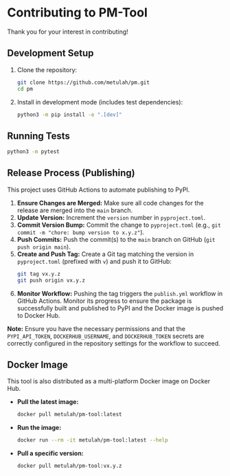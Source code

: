 # Contributing to PM-Tool

Thank you for your interest in contributing!

## Development Setup

1.  Clone the repository:
    ```bash
    git clone https://github.com/metulah/pm.git
    cd pm
    ```
2.  Install in development mode (includes test dependencies):
    ```bash
    python3 -m pip install -e ".[dev]"
    ```

## Running Tests

```bash
python3 -m pytest
```

## Release Process (Publishing)

This project uses GitHub Actions to automate publishing to PyPI.

1.  **Ensure Changes are Merged:** Make sure all code changes for the release are merged into the `main` branch.
2.  **Update Version:** Increment the `version` number in `pyproject.toml`.
3.  **Commit Version Bump:** Commit the change to `pyproject.toml` (e.g., `git commit -m "chore: bump version to x.y.z"`).
4.  **Push Commits:** Push the commit(s) to the `main` branch on GitHub (`git push origin main`).
5.  **Create and Push Tag:** Create a Git tag matching the version in `pyproject.toml` (prefixed with `v`) and push it to GitHub:
    ```bash
    git tag vx.y.z
    git push origin vx.y.z
    ```
6.  **Monitor Workflow:** Pushing the tag triggers the `publish.yml` workflow in GitHub Actions. Monitor its progress to ensure the package is successfully built and published to PyPI and the Docker image is pushed to Docker Hub.

**Note:** Ensure you have the necessary permissions and that the `PYPI_API_TOKEN`, `DOCKERHUB_USERNAME`, and `DOCKERHUB_TOKEN` secrets are correctly configured in the repository settings for the workflow to succeed.

## Docker Image

This tool is also distributed as a multi-platform Docker image on Docker Hub.

- **Pull the latest image:**
  ```bash
  docker pull metulah/pm-tool:latest
  ```
- **Run the image:**
  ```bash
  docker run --rm -it metulah/pm-tool:latest --help
  ```
- **Pull a specific version:**
  ```bash
  docker pull metulah/pm-tool:vx.y.z
  ```
